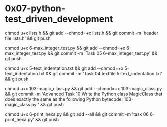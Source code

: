 # 0x07-python-test_driven_development

chmod u+x lists.h && git add --chmod=+x lists.h && git commit -m 'header file lists.h' && git push

chmod u+x 6-max_integer_test.py && git add --chmod=+x 6-max_integer_test.py && git commit -m 'Task 05  6-max_integer_test.py' && git push


chmod u+x 5-text_indentation.txt && git add --chmod=+x 5-text_indentation.txt && git commit -m 'Task 04 textfile 5-text_indentation.txt' && git push



chmod u+x 103-magic_class.py  && git add --chmod=+x 103-magic_class.py  && git commit -m 'Advanced Task 10 Write the Python class MagicClass that does exactly the same as the following Python bytecode: 103-magic_class.py ' && git push

chmod u+x 6-print_hexa.py && git add --all && git commit -m 'task 06 6-print_hexa.py' && git push
